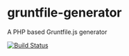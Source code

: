# gruntfile-generator
A PHP based Gruntfile.js generator

[![Build Status](https://travis-ci.org/thedava/gruntfile-generator.svg?branch=master)](https://travis-ci.org/thedava/gruntfile-generator)